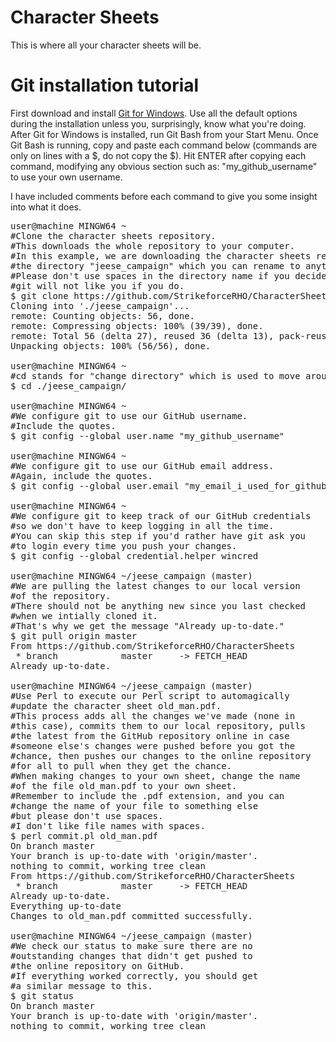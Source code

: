 # Character Sheets
This is where all your character sheets will be.


# Git installation tutorial

First download and install <a href=https://git-for-windows.github.io/>Git for Windows</a>.
Use all the default options during the installation unless you, surprisingly, know what you're doing.
After Git for Windows is installed, run Git Bash from your Start Menu.
Once Git Bash is running, copy and paste each command below (commands are only on lines with a $, do not copy the $).
Hit ENTER after copying each command, modifying any obvious section such as: "my_github_username" to use your own username.

I have included comments before each command to give you some insight into what it does.

<pre>
user@machine MINGW64 ~
#Clone the character sheets repository.
#This downloads the whole repository to your computer.
#In this example, we are downloading the character sheets repository into
#the directory "jeese_campaign" which you can rename to anything you like.
#Please don't use spaces in the directory name if you decide to change it.
#git will not like you if you do.
$ git clone https://github.com/StrikeforceRHO/CharacterSheets.git ./jeese_campaign                                                                                                                                                                                           gn
Cloning into './jeese_campaign'...
remote: Counting objects: 56, done.
remote: Compressing objects: 100% (39/39), done.
remote: Total 56 (delta 27), reused 36 (delta 13), pack-reused 0
Unpacking objects: 100% (56/56), done.

user@machine MINGW64 ~
#cd stands for "change directory" which is used to move around the filesystem.
$ cd ./jeese_campaign/

user@machine MINGW64 ~
#We configure git to use our GitHub username.
#Include the quotes.
$ git config --global user.name "my_github_username"

user@machine MINGW64 ~
#We configure git to use our GitHub email address.
#Again, include the quotes.
$ git config --global user.email "my_email_i_used_for_github@site.com"

user@machine MINGW64 ~
#We configure git to keep track of our GitHub credentials
#so we don't have to keep logging in all the time.
#You can skip this step if you'd rather have git ask you
#to login every time you push your changes.
$ git config --global credential.helper wincred

user@machine MINGW64 ~/jeese_campaign (master)
#We are pulling the latest changes to our local version
#of the repository.
#There should not be anything new since you last checked
#when we intially cloned it.
#That's why we get the message "Already up-to-date."
$ git pull origin master
From https://github.com/StrikeforceRHO/CharacterSheets
 * branch            master     -> FETCH_HEAD
Already up-to-date.

user@machine MINGW64 ~/jeese_campaign (master)
#Use Perl to execute our Perl script to automagically
#update the character sheet old_man.pdf.
#This process adds all the changes we've made (none in
#this case), commits them to our local repository, pulls
#the latest from the GitHub repository online in case
#someone else's changes were pushed before you got the
#chance, then pushes our changes to the online repository
#for all to pull when they get the chance.
#When making changes to your own sheet, change the name
#of the file old_man.pdf to your own sheet.
#Remember to include the .pdf extension, and you can
#change the name of your file to something else
#but please don't use spaces.
#I don't like file names with spaces.
$ perl commit.pl old_man.pdf
On branch master
Your branch is up-to-date with 'origin/master'.
nothing to commit, working tree clean
From https://github.com/StrikeforceRHO/CharacterSheets
 * branch            master     -> FETCH_HEAD
Already up-to-date.
Everything up-to-date
Changes to old_man.pdf committed successfully.

user@machine MINGW64 ~/jeese_campaign (master)
#We check our status to make sure there are no
#outstanding changes that didn't get pushed to
#the online repository on GitHub.
#If everything worked correctly, you should get
#a similar message to this.
$ git status
On branch master
Your branch is up-to-date with 'origin/master'.
nothing to commit, working tree clean
</pre>
